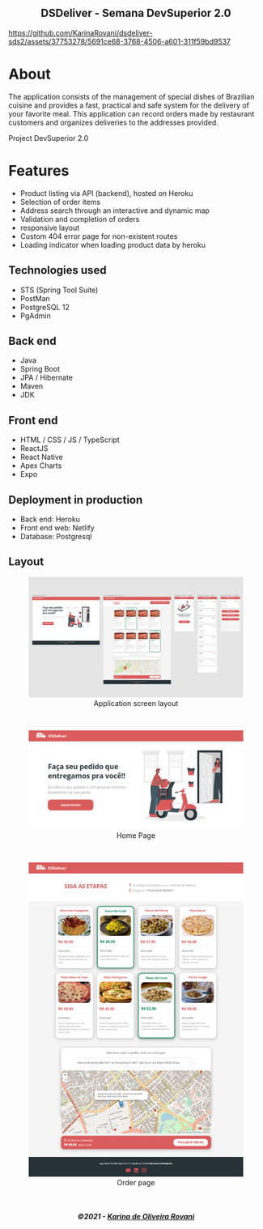 <h2 align="center">
   DSDeliver - Semana DevSuperior 2.0
</h2>


https://github.com/KarinaRovani/dsdeliver-sds2/assets/37753278/5691ce68-3768-4506-a601-311f59bd9537



# About
The application consists of the management of special dishes of Brazilian cuisine and provides a fast, practical and safe system for the delivery of your favorite meal. This application can record orders made by restaurant customers and organizes deliveries to the addresses provided.

Project DevSuperior 2.0

<!-- You can see this application working in real time over here: https://sds2-karinarovani.netlify.app/
- It can take a minute to reconnect to Heroku and show up all the dishes due to Heroku server downtime. Please wait a little bit after openning the application
-->

# Features
- Product listing via API (backend), hosted on Heroku
- Selection of order items
- Address search through an interactive and dynamic map
- Validation and completion of orders
- responsive layout
- Custom 404 error page for non-existent routes
- Loading indicator when loading product data by heroku


## Technologies used
- STS (Spring Tool Suite)
- PostMan
- PostgreSQL 12
- PgAdmin
## Back end
- Java
- Spring Boot
- JPA / Hibernate
- Maven
- JDK
## Front end
- HTML / CSS / JS / TypeScript
- ReactJS
- React Native
- Apex Charts
- Expo
## Deployment in production
- Back end: Heroku
- Front end web: Netlify
- Database: Postgresql

## Layout
<figure>
<div align="center">
  <img src=".github/img/DSDeliver-Layouts.png"  alt="Layouts">
  <figcaption>Application screen layout</figcaption>
</div>
</figure>
<br>
<figure>
<div align="center">
  <img src=".github/img/DSDeliver-Home.png"  alt="Página inicial">
  <figcaption>Home Page</figcaption>
</div>
</figure>
<br>
<figure>
<div align="center">
  <img src=".github/img/DSDeliver-Orders.png"  alt="Página de pedidos">
  <figcaption>Order page</figcaption>
</div>
</figure>
<br>

<h5 align="center">
  &copy;2021 - <a href="https://github.com/KarinaRovani/">Karina de Oliveira Rovani</a>
</h5>

